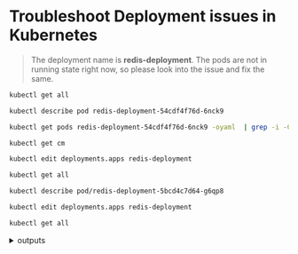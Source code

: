 # Troubleshoot Deployment issues in Kubernetes

> The deployment name is **redis-deployment**. The pods are not in running state right now, so please look into the issue and fix the same.


```bash
kubectl get all

kubectl describe pod redis-deployment-54cdf4f76d-6nck9

kubectl get pods redis-deployment-54cdf4f76d-6nck9 -oyaml  | grep -i -C5 "configMap:"

kubectl get cm

kubectl edit deployments.apps redis-deployment

kubectl get all

kubectl describe pod/redis-deployment-5bcd4c7d64-g6qp8

kubectl edit deployments.apps redis-deployment

kubectl get all
```

<details>
<summary>outputs</summary>

  #### kubectl get all
    NAME                                    READY   STATUS              RESTARTS   AGE
    pod/redis-deployment-54cdf4f76d-6nck9   0/1     ContainerCreating   0          7m33s

    NAME                 TYPE        CLUSTER-IP   EXTERNAL-IP   PORT(S)   AGE
    service/kubernetes   ClusterIP   10.96.0.1    <none>        443/TCP   11m

    NAME                               READY   UP-TO-DATE   AVAILABLE   AGE
    deployment.apps/redis-deployment   0/1     1            0           7m33s

    NAME                                          DESIRED   CURRENT   READY   AGE
    replicaset.apps/redis-deployment-54cdf4f76d   1         1         0       7m33s

  #### kubectl describe pod redis-deployment-54cdf4f76d-6nck9
    Events:
    Type     Reason       Age                   From               Message
    ----     ------       ----                  ----               -------
    Normal   Scheduled    7m49s                 default-scheduler  Successfully assigned default/redis-deployment-54cdf4f76d-6nck9 to kodekloud-control-plane
    Warning  FailedMount  97s (x11 over 7m49s)  kubelet            MountVolume.SetUp failed for volume "config" : configmap "redis-conig" not found
    Warning  FailedMount  77s (x3 over 5m46s)   kubelet            Unable to attach or mount volumes: unmounted volumes=[config], unattached volumes=[], failed to process volumes=[]: timed out waiting for the condition

  #### kubectl get pods redis-deployment-54cdf4f76d-6nck9 -oyaml  | grep -i -C5 "configMap:"
    operator: Exists
    tolerationSeconds: 300
    volumes:
    - emptyDir: {}
      name: data
    - configMap:
        defaultMode: 420
        name: redis-conig
      name: config
    - name: kube-api-access-lv2n8
      projected:
        defaultMode: 420
        sources:
        - serviceAccountToken:
            expirationSeconds: 3607
            path: token
        - configMap:
            items:
            - key: ca.crt
              path: ca.crt
            name: kube-root-ca.crt
        - downwardAPI:
    
  #### kubectl get cm
    NAME               DATA   AGE
    kube-root-ca.crt   1      17m
    redis-config       2      13m

  #### kubectl edit deployments.apps redis-deployment
    - configMap:
          defaultMode: 420
          name: redis-conig
        name: config
    ---
    - configMap:
          defaultMode: 420
          name: redis-config
        name: config
    =====
    deployment.apps/redis-deployment edited

  #### kubectl get all
    NAME                                    READY   STATUS              RESTARTS   AGE
    pod/redis-deployment-54cdf4f76d-6nck9   0/1     ContainerCreating   0          15m
    pod/redis-deployment-5bcd4c7d64-g6qp8   0/1     ErrImagePull        0          31s

    NAME                 TYPE        CLUSTER-IP   EXTERNAL-IP   PORT(S)   AGE
    service/kubernetes   ClusterIP   10.96.0.1    <none>        443/TCP   19m

    NAME                               READY   UP-TO-DATE   AVAILABLE   AGE
    deployment.apps/redis-deployment   0/1     1            0           15m

    NAME                                          DESIRED   CURRENT   READY   AGE
    replicaset.apps/redis-deployment-54cdf4f76d   1         1         0       15m
    replicaset.apps/redis-deployment-5bcd4c7d64   1         1         0       31s

  #### kubectl describe pod/redis-deployment-5bcd4c7d64-g6qp8
    Events:
    Type     Reason     Age                From               Message
    ----     ------     ----               ----               -------
    Normal   Scheduled  62s                default-scheduler  Successfully assigned default/redis-deployment-5bcd4c7d64-g6qp8 to kodekloud-control-plane
    Normal   Pulling    18s (x3 over 61s)  kubelet            Pulling image "redis:alpin"
    Warning  Failed     17s (x3 over 61s)  kubelet            Failed to pull image "redis:alpin": rpc error: code = NotFound desc = failed to pull and unpack image "docker.io/library/redis:alpin": failed to resolve reference "docker.io/library/redis:alpin": docker.io/library/redis:alpin: not found
    Warning  Failed     17s (x3 over 61s)  kubelet            Error: ErrImagePull
    Normal   BackOff    5s (x3 over 60s)   kubelet            Back-off pulling image "redis:alpin"
    Warning  Failed     5s (x3 over 60s)   kubelet            Error: ImagePullBackOff

  #### kubectl edit deployments.apps redis-deployment
    containers:
      - image: redis:alpin
        imagePullPolicy: IfNotPresent
        name: redis-container
    ----
    containers:
      - image: redis:alpine
        imagePullPolicy: IfNotPresent
        name: redis-container
    =====
    deployment.apps/redis-deployment edited

  #### kubectl get all
    NAME                                    READY   STATUS        RESTARTS   AGE
    pod/redis-deployment-54cdf4f76d-6nck9   0/1     Terminating   0          19m
    pod/redis-deployment-7c8d4f6ddf-jql5n   1/1     Running       0          29s

    NAME                 TYPE        CLUSTER-IP   EXTERNAL-IP   PORT(S)   AGE
    service/kubernetes   ClusterIP   10.96.0.1    <none>        443/TCP   23m

    NAME                               READY   UP-TO-DATE   AVAILABLE   AGE
    deployment.apps/redis-deployment   1/1     1            1           19m

    NAME                                          DESIRED   CURRENT   READY   AGE
    replicaset.apps/redis-deployment-54cdf4f76d   0         0         0       19m
    replicaset.apps/redis-deployment-5bcd4c7d64   0         0         0       3m55s
    replicaset.apps/redis-deployment-7c8d4f6ddf   1         1         1       29s
</details>